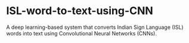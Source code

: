 # ISL-word-to-text-using-CNN
A deep learning-based system that converts Indian Sign Language (ISL) words into text using Convolutional Neural Networks (CNNs).

